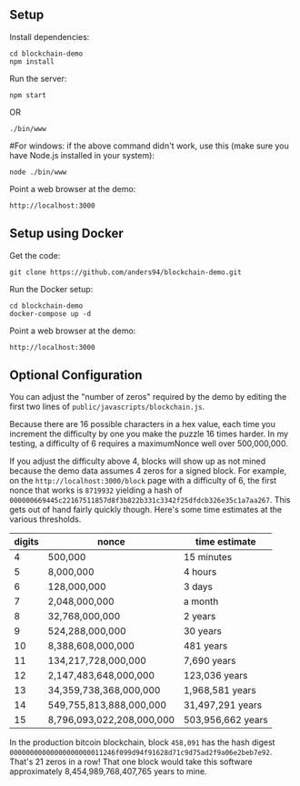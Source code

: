 ## Setup

Install dependencies:

```
cd blockchain-demo
npm install
```

Run the server:

```
npm start
```

OR

```
./bin/www
```

#For windows: if the above command didn't work, use this (make sure you have Node.js installed in your system):

```
node ./bin/www
```

Point a web browser at the demo:

```
http://localhost:3000
```

## Setup using Docker

Get the code:

```
git clone https://github.com/anders94/blockchain-demo.git
```

Run the Docker setup:

```
cd blockchain-demo
docker-compose up -d
```

Point a web browser at the demo:

```
http://localhost:3000
```

## Optional Configuration

You can adjust the "number of zeros" required by the demo by editing the first two lines of
`public/javascripts/blockchain.js`.

Because there are 16 possible characters in a hex value, each time you increment the difficulty
by one you make the puzzle 16 times harder. In my testing, a difficulty of 6 requires a
maximumNonce well over 500,000,000.

If you adjust the difficulty above 4, blocks will show up as not mined because the demo data
assumes 4 zeros for a signed block. For example, on the `http://localhost:3000/block` page
with a difficulty of 6, the first nonce that works is `8719932` yielding a hash of
`000000669445c22167511857d8f3b822b331c3342f25dfdcb326e35c1a7aa267`. This gets out of hand fairly
quickly though. Here's some time estimates at the various thresholds.

| digits | nonce                     | time estimate     |
| ------ | ------------------------- | ----------------- |
| 4      | 500,000                   | 15 minutes        |
| 5      | 8,000,000                 | 4 hours           |
| 6      | 128,000,000               | 3 days            |
| 7      | 2,048,000,000             | a month           |
| 8      | 32,768,000,000            | 2 years           |
| 9      | 524,288,000,000           | 30 years          |
| 10     | 8,388,608,000,000         | 481 years         |
| 11     | 134,217,728,000,000       | 7,690 years       |
| 12     | 2,147,483,648,000,000     | 123,036 years     |
| 13     | 34,359,738,368,000,000    | 1,968,581 years   |
| 14     | 549,755,813,888,000,000   | 31,497,291 years  |
| 15     | 8,796,093,022,208,000,000 | 503,956,662 years |

In the production bitcoin blockchain, block `458,091` has the hash digest
`00000000000000000000011246f099d94f91628d71c9d75ad2f9a06e2beb7e92`. That's 21 zeros in a row!
That one block would take this software approximately 8,454,989,768,407,765 years to mine.
